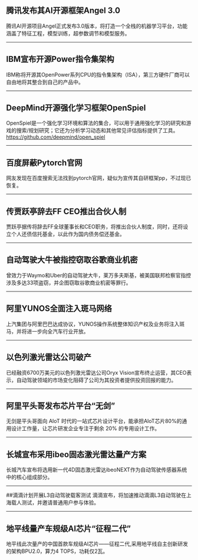 ## 腾讯发布其AI开源框架Angel 3.0

腾讯AI开源项目Angel正式发布3.0版本，将打造一个全栈的机器学习平台，功能涵盖了特征工程，模型训练，超参数调节和模型服务。

---

## IBM宣布开源Power指令集架构

IBM称将开源其OpenPower系列CPU的指令集架构（ISA），第三方硬件厂商可以自由地将其整合到自己的产品中。

---

## DeepMind开源强化学习框架OpenSpiel

OpenSpiel是一个强化学习环境和算法的集合，可以用于通用强化学习的研究和游戏的搜索/规划研究；它还为分析学习动态和其他常见评估指标提供了工具。
https://github.com/deepmind/open_spiel

---

## 百度屏蔽Pytorch官网

网友发现在百度搜索无法找到pytorch官网，疑似为宣传其自研框架pp，不过现已恢复。

---

## 传贾跃亭辞去FF CEO推出合伙人制

贾跃亭据传将辞去FF全球董事长和CEO职务，将推出合伙人制度，同时，还将设立个人还债信托基金，以此作为国内债务偿还基金。

---

## 自动驾驶大牛被指控窃取谷歌商业机密

曾效力于Waymo和Uber的自动驾驶大牛，莱万多夫斯基，被美国联邦检察官指控涉及多达33项盗窃，并企图窃取谷歌商业机密等罪行。

---

## 阿里YUNOS全面注入斑马网络

上汽集团与阿里巴巴达成协议，YUNOS操作系统整体知识产权及业务将注入斑马，并将进一步向全汽车行业开放。

---

## 以色列激光雷达公司破产

已经融资6700万美元的以色列激光雷达公司Oryx Vision宣布终止运营，其CEO表示，自动驾驶领域的市场变化阻碍了公司为其投资者提供投资回报的能力。

---

## 阿里平头哥发布芯片平台“无剑”
无剑是平头哥面向 AIoT 时代的一站式芯片设计平台，能承担AIoT芯片80%的通用设计工作量，让芯片研发企业专注于剩余 20% 的专用设计工作。

---

## 长城宣布采用ibeo固态激光雷达量产方案
长城汽车宣布将选用新一代4D固态激光雷达ibeoNEXT作为自动驾驶传感器系统中的核心组成部分。

---

##滴滴计划开展L3自动驾驶载客测试
滴滴宣布，将加速推动滴滴L3自动驾驶在上海载人测试，并邀请普通用户参与体验。

---

## 地平线量产车规级AI芯片“征程二代”
地平线此次量产的中国首款车规级AI芯片——征程二代,采用地平线自主创新研发的架构BPU2.0，算力4 TOPS，功耗仅2瓦。